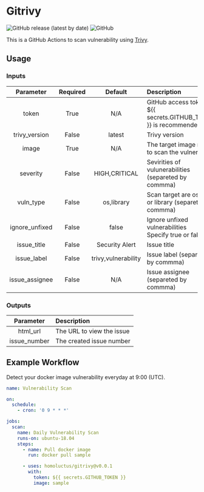 # Gitrivy

![GitHub release (latest by date)](https://img.shields.io/github/v/release/homoluctus/gitrivy?color=brightgreen)
![GitHub](https://img.shields.io/github/license/homoluctus/gitrivy?color=brightgreen)

This is a GitHub Actions to scan vulnerability using [Trivy](https://github.com/aquasecurity/trivy).<br>

## Usage

### Inputs

|Parameter|Required|Default|Description|
|:--:|:--:|:--:|:--|
|token|True|N/A|GitHub access token<br>${{ secrets.GITHUB_TOKEN }} is recommended|
|trivy_version|False|latest|Trivy version|
|image|True|N/A|The target image name to scan the vulnerability|
|severity|False|HIGH,CRITICAL|Sevirities of vulunerabilities (separeted by commma)|
|vuln_type|False|os,library|Scan target are os and / or library (separeted by commma)|
|ignore_unfixed|False|false|Ignore unfixed vulnerabilities<br>Specify true or false|
|issue_title|False|Security Alert|Issue title|
|issue_label|False|trivy,vulnerability|Issue label (separeted by commma)|
|issue_assignee|False|N/A|Issue assignee (separeted by commma)|

### Outputs

|Parameter|Description|
|:--:|:--|
|html_url|The URL to view the issue|
|issue_number|The created issue number|

## Example Workflow

Detect your docker image vulnerability everyday at 9:00 (UTC).

```yaml
name: Vulnerability Scan

on:
  schedule:
    - cron: '0 9 * * *'

jobs:
  scan:
    name: Daily Vulnerability Scan
    runs-on: ubuntu-18.04
    steps:
      - name: Pull docker image
        run: docker pull sample

      - uses: homoluctus/gitrivy@v0.0.1
        with:
          token: ${{ secrets.GITHUB_TOKEN }}
          image: sample
```
